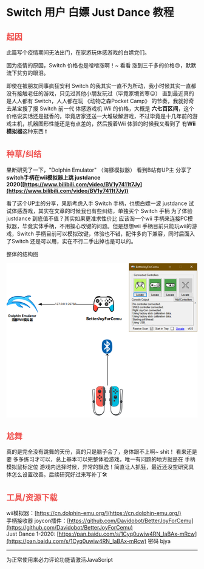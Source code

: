 #  Switch 用户 白嫖 Just Dance 教程

## <font style="color: #EF5350;">起因</font>
此篇写个疫情期间无法出门，在家游玩体感游戏的白嫖党们。

因为疫情的原因，Switch 价格也是噌噌涨啊！~ 看看 涨到三千多的价格😢，默默流下贫穷的眼泪。

即使在被朋友同事疯狂安利 Switch 的我其实一直不为所动，我小时候其实一直都没有接触老任的游戏，只见过其他小朋友玩过（毕竟家境贫寒😑） 直到最近真的是人人都有 Switch，人人都在玩 《动物之森Pocket Camp》 的节奏，我就好奇去某宝搜了搜 Switch 前一代 体感游戏机 Wii 的价格，大概是 **六七百区间**，这个价格说实话还是挺香的，毕竟店家还送一大堆破解游戏，不过毕竟是十几年前的游戏主机，机器图形性能还是有点差的，然后搜着Wii 体验的时候我又看到了 有**Wii 模拟器**这种东西 ❗

## <font style="color: #EF5350;">种草/纠结</font>
果断研究了一下，"Dolphin Emulator" （海豚模拟器） 看到B站有UP主 分享了 
**switch手柄在wii模拟器上跳 justdance 2020([https://www.bilibili.com/video/BV1y7411t7Jy](https://www.bilibili.com/video/BV1y7411t7Jy))**

看了这个UP主的分享，果断考虑入手 Switch 手柄，也想白嫖一波 justdance 试试体感游戏，其实在文章的时候我也有些纠结，单独买个 Switch 手柄 为了体验justdance  到底值不值？其实如果更准求性价比 应该淘一个wii 手柄来连接PC模拟器，毕竟实体手柄，不用操心改键的问题。但是想想wii 手柄目前只能玩wii的游戏，Switch 手柄目前可以模拟改键，体验也不错，配件多向下兼容，同时后面入了Switch  还是可以用，实在不行二手出掉也是可以的。

整体的结构图

![20200403_switch](\imgs\game\2020\20200403_switch.png)

## <font style="color: #EF5350;">尬舞</font>

真的是完全没有跳舞的天份，真的只是脑子会了，身体跟不上啊~ shit！ 看来还是要 多多练习才可以，总上基本可以完整体验游戏，唯一有问题的地方就是在 手柄模拟鼠标定位 游戏内选择时候，异常的飘逸！简直让人抓狂，最近还没空研究具体怎么设置改善。后续研究好过来写补丁🛠


## <font style="color: #EF5350;">工具/资源下载</font>
wii模拟器：[https://cn.dolphin-emu.org/](https://cn.dolphin-emu.org/) <br>
手柄接收器 joycon插件：[https://github.com/Davidobot/BetterJoyForCemu](https://github.com/Davidobot/BetterJoyForCemu)<br>
Just Dance 1-2020:  [https://pan.baidu.com/s/1Cyq0uwiw4RN_IaBAx-mRcw](https://pan.baidu.com/s/1Cyq0uwiw4RN_IaBAx-mRcw)  密码 bjya <br>

<hr>

<!-- 来必力City版安装代码 -->
<div id="lv-container" data-id="city" data-uid="MTAyMC80NzA4OC8yMzU4OA==">
	<script type="text/javascript">
   (function(d, s) {
       var j, e = d.getElementsByTagName(s)[0];

       if (typeof LivereTower === 'function') { return; }
    
       j = d.createElement(s);
       j.src = 'https://cdn-city.livere.com/js/embed.dist.js';
       j.async = true;
    
       e.parentNode.insertBefore(j, e);
   })(document, 'script');
	</script>
<noscript> 为正常使用来必力评论功能请激活JavaScript</noscript>
</div>
<!-- City版安装代码已完成 -->